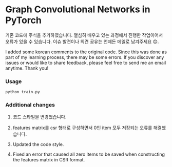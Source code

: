 Graph Convolutional Networks in PyTorch
====

기존 코드에 주석을 추가하였습니다.
열심히 배우고 있는 과정에서 진행한 작업이어서 오류가 있을 수 있습니다. 이슈 발견이나 의견 공유는 언제든 메일로 남겨주세요 😊.

I added some korean comments to the original code.
Since this was done as part of my learning process, there may be some errors. If you discover any issues or would like to share feedback, please feel free to send me an email anytime. Thank you!

### Usage
```
python train.py
```

### Additional changes
1. 코드 스타일을 변경했습니다.
2. features matrix를 csr 형태로 구성하면서 0인 item 모두 저장되는 오류를 해결했습니다.


1. Updated the code style.
2. Fixed an error that caused all zero items to be saved when constructing the features matrix in CSR format.